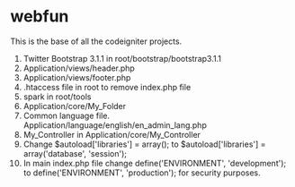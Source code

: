 # webfun
This is the base of all the codeigniter projects.
1. Twitter Bootstrap 3.1.1 in root/bootstrap/bootstrap3.1.1
2. Application/views/header.php
3. Application/views/footer.php
4. .htaccess file in root to remove index.php file
5. spark in root/tools
6. Application/core/My_Folder
7. Common language file. Application/language/english/en_admin_lang.php
8. My_Controller in Application/core/My_Controller
9. Change $autoload['libraries'] = array(); to $autoload['libraries'] = array('database', 'session'); 
10. In main index.php file change define('ENVIRONMENT', 'development'); to define('ENVIRONMENT', 'production'); for security purposes.
